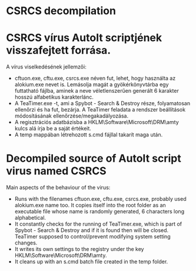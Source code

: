 # CSRCS decompilation

# CSRCS vírus AutoIt scriptjének visszafejtett forrása.

A vírus viselkedésének jellemzői:  
  * cftuon.exe, cftu.exe, csrcs.exe néven fut, lehet, hogy használta az alokium.exe nevet is. Lemásolja magát a gyökérkönyvtárba egy futtatható fájlba, aminek a neve véletlenszerűen generált 6 karakter hosszú alfabetikus karakterlánc.
  * A TeaTimer.exe -t, ami a Spybot - Search & Destroy része, folyamatosan ellenőrzi és ha fut, bezárja. A TeaTimer feladata a rendszer beállítások módosításának ellenőrzése/megakadályozása.
  * A regisztrációs adatbázisba a HKLM\Software\Microsoft\DRM\amty kulcs alá írja be a saját értékeit.
  * A temp mappában létrehozott s.cmd fájllal takarít maga után.

# Decompiled source of AutoIt script virus named CSRCS

Main aspects of the behaviour of the virus:
* Runs with the filenames cftuon.exe, cftu.exe, csrcs.exe, probably used alokium.exe name too. It copies itself into the root folder as an executable file whose name is randomly generated, 6 characters long alphabetical.
* It constantly checks for the running of TeaTimer.exe, which is part of Spybot - Search & Destroy and if it is found then will be closed. TeaTimer supposed to control/prevent modifying system setting changes.
* It writes its own settings to the registry under the key HKLM\Software\Microsoft\DRM\amty.
* It cleans up with an s.cmd batch file created in the temp folder.

